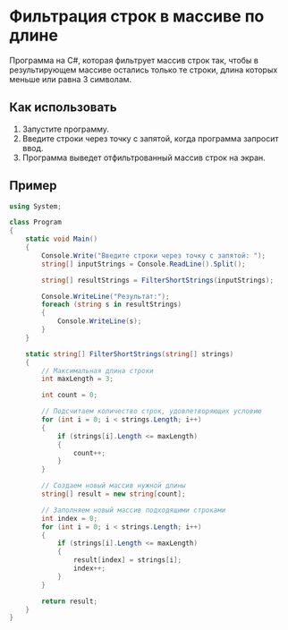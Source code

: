 # Фильтрация строк в массиве по длине

Программа на C#, которая фильтрует массив строк так, чтобы в результирующем массиве остались только те строки, длина которых меньше или равна 3 символам.

## Как использовать

1. Запустите программу.
2. Введите строки через точку с запятой, когда программа запросит ввод.
3. Программа выведет отфильтрованный массив строк на экран.

## Пример

```csharp
using System;

class Program
{
    static void Main()
    {
        Console.Write("Введите строки через точку с запятой: ");
        string[] inputStrings = Console.ReadLine().Split();

        string[] resultStrings = FilterShortStrings(inputStrings);

        Console.WriteLine("Результат:");
        foreach (string s in resultStrings)
        {
            Console.WriteLine(s);
        }
    }

    static string[] FilterShortStrings(string[] strings)
    {
        // Максимальная длина строки
        int maxLength = 3;

        int count = 0;

        // Подсчитаем количество строк, удовлетворяющих условию
        for (int i = 0; i < strings.Length; i++)
        {
            if (strings[i].Length <= maxLength)
            {
                count++;
            }
        }

        // Создаем новый массив нужной длины
        string[] result = new string[count];

        // Заполняем новый массив подходящими строками
        int index = 0;
        for (int i = 0; i < strings.Length; i++)
        {
            if (strings[i].Length <= maxLength)
            {
                result[index] = strings[i];
                index++;
            }
        }

        return result;
    }
}
```